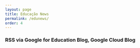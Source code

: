 ```yaml
---
layout: page
title: Educação News
permalink: /edunews/
order: 4
---
```


### RSS via Google for Education Blog, Google Cloud Blog

<!-- start sw-rss-feed code --> 
<script type="text/javascript"> 
<!-- 
rssfeed_url = new Array(); 
rssfeed_url[0]="https://blog.google/outreach-initiatives/education/rss/"; 
//rssfeed_url[1]="http://feeds.feedburner.com/OBlogDoGoogleBrasil"; 
rssfeed_url[2]="https://cloudblog.withgoogle.com/topics/education/rss/"; 
//rssfeed_url[3]="http://rss.marketingprofs.com/marketingprofs"; 
//rssfeed_url[4]="http://www.adweek.com/feed/"; 
//rssfeed_url[5]="https://blog.bufferapp.com/feed"; 
//rssfeed_url[6]="https://www.reddit.com/r/marketing/.rss?format=xml"; 
//rssfeed_url[7]="https://medium.com/feed/slacktime"; 
//rssfeed_url[8]="http://blog.marketo.com/feed"; 
//rssfeed_url[9]="http://www.digitalmarketer.com/feed/"; 
//rssfeed_url[10]="https://www.searchenginejournal.com/feed"
rssfeed_frame_width="100%"; 
rssfeed_frame_height="4500"; 
rssfeed_scroll="on"; 
rssfeed_scroll_step="6"; 
rssfeed_scroll_bar="off"; 
rssfeed_target="_blank"; 
rssfeed_font_size="16"; 
rssfeed_font_face=""; 
rssfeed_border="off"; 
rssfeed_css_url="https://codecamp.com.br/css/main.css";
rssfeed_title="on"; 
rssfeed_title_name=""; 
rssfeed_title_bgcolor="#3366ff"; 
rssfeed_title_color="#fff"; 
rssfeed_title_bgimage="http://"; 
rssfeed_footer="off"; 
rssfeed_footer_name="rss feed"; 
rssfeed_footer_bgcolor="#fff"; 
rssfeed_footer_color="#333"; 
rssfeed_footer_bgimage="http://"; 
rssfeed_item_title_length="100"; 
rssfeed_item_title_color="#666"; 
rssfeed_item_bgcolor="#fff"; 
rssfeed_item_bgimage="http://"; 
rssfeed_item_border_bottom="on"; 
rssfeed_item_source_icon="off"; 
rssfeed_item_date="on"; 
rssfeed_item_description="on"; 
rssfeed_item_description_length="800"; 
rssfeed_item_description_color="#666"; 
rssfeed_item_description_link_color="#333"; 
rssfeed_item_description_tag="off"; 
rssfeed_no_items="0"; 
rssfeed_cache = "226480hbd980"; 
//--> 
</script> 
<script type="text/javascript" src="https://codecamp.com.br/js/rss-feed.js"></script> 
<!-- end sw-rss-feed code -->

 <div style="width: 100%; margin-bottom: 25px;">
   <!-- AddToAny BEGIN -->
<div class="a2a_kit a2a_kit_size_32 a2a_default_style">
<a class="a2a_dd" href="https://www.addtoany.com/share"></a>
<a class="a2a_button_email"></a>
<a class="a2a_button_facebook"></a>
<a class="a2a_button_whatsapp"></a>
<a class="a2a_button_twitter"></a>
<a class="a2a_button_linkedin"></a>
<a class="a2a_button_google_plus"></a>
<a class="a2a_button_pinterest"></a>
<a class="a2a_button_tumblr"></a>
<a class="a2a_button_google_classroom"></a>
</div>
<script async src="https://static.addtoany.com/menu/page.js"></script>
<!-- AddToAny END -->
</div>